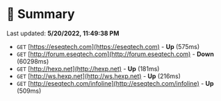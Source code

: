 # 📖 Summary
Last updated: **5/20/2022, 11:49:38 PM**

- `GET` [https://eseqtech.com](https://eseqtech.com) - **Up** (575ms)
- `GET` [http://forum.eseqtech.com](http://forum.eseqtech.com) - **Down** (60298ms)
- `GET` [http://hexp.net](http://hexp.net) - **Up** (181ms)
- `GET` [http://ws.hexp.net](http://ws.hexp.net) - **Up** (216ms)
- `GET` [http://eseqtech.com/infoline](http://eseqtech.com/infoline) - **Up** (509ms)
